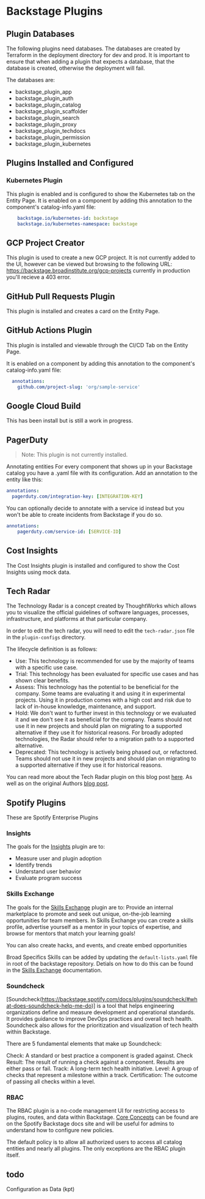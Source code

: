 # Backstage Plugins

## Plugin Databases

The following plugins need databases. The databases are created by
Terraform in the deployment directory for dev and prod. It is important
to ensure that when adding a plugin that expects a database, that the
database is created, otherwise the deployment will fail.

The databases are:

-   backstage_plugin_app
-   backstage_plugin_auth
-   backstage_plugin_catalog
-   backstage_plugin_scaffolder
-   backstage_plugin_search
-   backstage_plugin_proxy
-   backstage_plugin_techdocs
-   backstage_plugin_permission
-   backstage_plugin_kubernetes

## Plugins Installed and Configured

### Kubernetes Plugin

This plugin is enabled and is configured to show the Kubernetes tab on the
Entity Page. It is enabled on a component by adding this annotation to the
component's catalog-info.yaml file:

```Yaml
    backstage.io/kubernetes-id: backstage
    backstage.io/kubernetes-namespace: backstage
```

## GCP Project Creator

This plugin is used to create a new GCP project. It is not currently added to
the UI, however can be viewed but browsing to the following URL:
https://backstage.broadinstitute.org/gcp-projects currently in production you'll
recieve a 403 error.

## GitHub Pull Requests Plugin

This plugin is installed and creates a card on the Entity Page.

## GitHub Actions Plugin

This plugin is installed and viewable through the CI/CD Tab on the Entity Page.

It is enabled on a component by adding this annotation to the component's
catalog-info.yaml file:

```Yaml
  annotations:
    github.com/project-slug: 'org/sample-service'
```

## Google Cloud Build

This has been install but is still a work in progress.

## PagerDuty

> Note: This plugin is not currently installed.

Annotating entities For every component that shows up in your Backstage catalog
you have a .yaml file with its configuration. Add an annotation to the entity
like this:

```Yaml
annotations:
  pagerduty.com/integration-key: [INTEGRATION-KEY]
```

You can optionally decide to annotate with a service id instead but you won't be
able to create incidents from Backstage if you do so.

```Yaml
annotations:
    pagerduty.com/service-id: [SERVICE-ID]
```

## Cost Insights

The Cost Insights plugin is installed and configured to show the Cost Insights
using mock data.

## Tech Radar

The Technology Radar is a concept created by ThoughtWorks which allows you to visualize the official guidelines
of software languages, processes, infrastructure, and platforms at that particular company.

In order to edit the tech radar, you will need to edit the `tech-radar.json` file in the `plugin-configs` directory.

The lifecycle definition is as follows:

- Use: This technology is recommended for use by the majority of teams with a specific use case.
- Trial: This technology has been evaluated for specific use cases and has shown clear benefits.
- Assess: This technology has the potential to be beneficial for the company. Some teams are evaluating it and using it in experimental projects. Using it in production comes with a high cost and risk due to lack of in-house knowledge, maintenance, and support.
- Hold: We don't want to further invest in this technology or we evaluated it and we don't see it as beneficial for the company. Teams should not use it in new projects and should plan on migrating to a supported alternative if they use it for historical reasons. For broadly adopted technologies, the Radar should refer to a migration path to a supported alternative.
- Deprecated: This technology is actively being phased out, or refactored. Teams should not use it in new projects and should plan on migrating to a supported alternative if they use it for historical reasons.

You can read more about the Tech Radar plugin on this blog post [here](https://backstage.io/blog/2020/05/14/tech-radar-plugin/).
As well as on the original Authors [blog post](https://opensource.zalando.com/tech-radar/).

## Spotify Plugins

These are Spotify Enterprise Plugins

### Insights

The goals for the [Insights](https://backstage.spotify.com/docs/plugins/insights/) plugin are to:

* Measure user and plugin adoption
* Identify trends
* Understand user behavior
* Evaluate program success

### Skills Exchange

The goals for the [Skills Exchange](https://backstage.spotify.com/docs/plugins/skill-exchange/) plugin are to:
Provide an internal marketplace to promote and seek out unique, on-the-job learning opportunities for team members.
In Skills Exchange you can create a skills profile, advertise yourself as a mentor in your topics of expertise, and
browse for mentors that match your learning goals!

You can also create hacks, and events, and create embed opportunities

Broad Specifics Skills can be added by updating the `default-lists.yaml` file in
root of the backstage repository. Detials on how to do this can be found in the
[Skills Exchange](https://backstage.spotify.com/docs/plugins/skill-exchange/setup-and-installation#defining-skills-for-ingestion) documentation.

### Soundcheck

[Soundcheck(https://backstage.spotify.com/docs/plugins/soundcheck/#what-does-soundcheck-help-me-do)] is a tool that helps engineering organizations
define and measure development and operational standards. It provides guidance to improve
DevOps practices and overall tech health. Soundcheck also allows for the prioritization and visualization of tech health within Backstage.

There are 5 fundamental elements that make up Soundcheck:

Check: A standard or best practice a component is graded against.
Check Result: The result of running a check against a component. Results are either pass or fail.
Track: A long-term tech health initiative.
Level: A group of checks that represent a milestone within a track.
Certification: The outcome of passing all checks within a level.

### RBAC

The RBAC plugin is a no-code management UI for restricting access to plugins, routes, and data within Backstage.
[Core Concepts](https://backstage.spotify.com/docs/plugins/rbac/core-concepts) can be found are on the Spotify Backstage docs site and
will be useful for admins to understand how to configure new policies.

The default policy is to allow all authorized users to access all catalog entities and nearly all plugins. The only exceptions are the
RBAC plugin itself. 

## todo

Configuration as Data (kpt)
